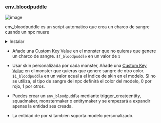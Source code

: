 
### env_bloodpuddle

![image](../../images/angelscript.png)

env_bloodpuddle es un script automatico que crea un charco de sangre cuando un npc muere

<details><summary>Instalar</summary>
<p>

- Descargue [map_script](../../../scripts/maps/mikk/env_bloodpuddle.as) O [plugin](../../../scripts/plugins/env_bloodpuddle.as)
- Descargue [bloodpuddle](../../../models/mikk/misc/bloodpuddle.mdl)
- Lease [instalar](../install_spanish.md)


Funciones adicionales:
```angelscript
const bool& in blRemove = false
```

- Si se envia en ``false`` o no se envia en absoluto, los charcos de sangre creados no van a desaparecer cuando el npc lo haga.

- Si se envia en ``true`` los charcos de sangre desaparecerán en el momento en que el cadaver del npc desaparezca.

Ejemplo:
```angelscript
void MapInit()
{
    env_bloodpuddle::fade = false;
}
```

Funciones adicionales:
```angelscript
const string& in szModel = "models/mikk/misc/bloodpuddle.mdl"
```

- Si no se especifica, el modelo ``models/mikk/misc/bloodpuddle.mdl`` será usado para los charcos de sangre.

- Si se utiliza, los charcos de sangre utilizaran tu modelo de elección.

Ejemplo:
```angelscript
void MapInit()
{
    env_bloodpuddle::model( 'models/mikk/misc/bloodpuddle.mdl' );
}
```

- Alternativamente mediante trigger_script puedes cambiar el modelo tambien.
	- 1 Primero asegurate de precachar tu modelo.
	- 2 Pon trigger_script en think mode y dale trigger o activa la spawnflag 1 (start on)
	- 3 en ``m_iszScriptFunctionName`` debes poner ``env_bloodpuddle::model``
	- 4 en la key ``model`` del trigger_script debes poner la ruta de el modelo i.e ``models/scmod/blood.mdl``

</p>
</details>

- Añade una [Custom Key Value](custom_keyvalue_spanish.md) en el monster que no quieras que genere un charco de sangre. ``$f_bloodpuddle`` en un valor de ``1``

- Usar skin personalizada por cada monster, Añade una [Custom Key Value](custom_keyvalue_spanish.md) en el monster que quieras que genere sangre de otro color. ``$i_bloodpuddle`` en un valor ecual a el indice de skin en el modelo. Si no se utiliza, el tipo de sangre del npc definirá el color del modelo, 0 por rojo, 1 por otros.

- Puedes crear un ``env_bloodpuddle`` mediante trigger_createentity, squadmaker, monstermaker o entitymaker y se empezará a expandir apenas la entidad sea creada.

- La entidad de por si tambien soporta modelo personalizado.